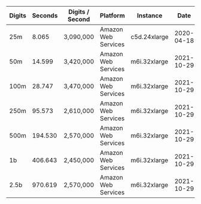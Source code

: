 | Digits | Seconds | Digits / Second | Platform | Instance | Date | Files |
| ------ | ------- | --------------- | -------- | -------- | ---- | ----- |
| 25m | 8.065 | 3,090,000 | Amazon Web Services | c5d.24xlarge | 2020-04-18 | [cfg](../Amazon%20Web%20Services/c5d.24xlarge/Euler-Mascheroni%20Constant%20%5Bbrent-original%5D/Euler%27s%20Constant%20-%2020200418-180847.cfg) [out](../Amazon%20Web%20Services/c5d.24xlarge/Euler-Mascheroni%20Constant%20%5Bbrent-original%5D/Euler%27s%20Constant%20-%2020200418-180847.out) [txt](../Amazon%20Web%20Services/c5d.24xlarge/Euler-Mascheroni%20Constant%20%5Bbrent-original%5D/Euler%27s%20Constant%20-%2020200418-180847.txt) |
| 50m | 14.599 | 3,420,000 | Amazon Web Services | m6i.32xlarge | 2021-10-29 | [cfg](../Amazon%20Web%20Services/m6i.32xlarge/Euler-Mascheroni%20Constant%20%5Bbrent-original%5D/Euler%27s%20Constant%20-%2020211029-165457.cfg) [out](../Amazon%20Web%20Services/m6i.32xlarge/Euler-Mascheroni%20Constant%20%5Bbrent-original%5D/Euler%27s%20Constant%20-%2020211029-165457.out) [txt](../Amazon%20Web%20Services/m6i.32xlarge/Euler-Mascheroni%20Constant%20%5Bbrent-original%5D/Euler%27s%20Constant%20-%2020211029-165457.txt) |
| 100m | 28.747 | 3,470,000 | Amazon Web Services | m6i.32xlarge | 2021-10-29 | [cfg](../Amazon%20Web%20Services/m6i.32xlarge/Euler-Mascheroni%20Constant%20%5Bbrent-original%5D/Euler%27s%20Constant%20-%2020211029-165527.cfg) [out](../Amazon%20Web%20Services/m6i.32xlarge/Euler-Mascheroni%20Constant%20%5Bbrent-original%5D/Euler%27s%20Constant%20-%2020211029-165527.out) [txt](../Amazon%20Web%20Services/m6i.32xlarge/Euler-Mascheroni%20Constant%20%5Bbrent-original%5D/Euler%27s%20Constant%20-%2020211029-165527.txt) |
| 250m | 95.573 | 2,610,000 | Amazon Web Services | m6i.32xlarge | 2021-10-29 | [cfg](../Amazon%20Web%20Services/m6i.32xlarge/Euler-Mascheroni%20Constant%20%5Bbrent-original%5D/Euler%27s%20Constant%20-%2020211029-165705.cfg) [out](../Amazon%20Web%20Services/m6i.32xlarge/Euler-Mascheroni%20Constant%20%5Bbrent-original%5D/Euler%27s%20Constant%20-%2020211029-165705.out) [txt](../Amazon%20Web%20Services/m6i.32xlarge/Euler-Mascheroni%20Constant%20%5Bbrent-original%5D/Euler%27s%20Constant%20-%2020211029-165705.txt) |
| 500m | 194.530 | 2,570,000 | Amazon Web Services | m6i.32xlarge | 2021-10-29 | [cfg](../Amazon%20Web%20Services/m6i.32xlarge/Euler-Mascheroni%20Constant%20%5Bbrent-original%5D/Euler%27s%20Constant%20-%2020211029-182719.cfg) [out](../Amazon%20Web%20Services/m6i.32xlarge/Euler-Mascheroni%20Constant%20%5Bbrent-original%5D/Euler%27s%20Constant%20-%2020211029-182719.out) [txt](../Amazon%20Web%20Services/m6i.32xlarge/Euler-Mascheroni%20Constant%20%5Bbrent-original%5D/Euler%27s%20Constant%20-%2020211029-182719.txt) |
| 1b | 406.643 | 2,450,000 | Amazon Web Services | m6i.32xlarge | 2021-10-29 | [cfg](../Amazon%20Web%20Services/m6i.32xlarge/Euler-Mascheroni%20Constant%20%5Bbrent-original%5D/Euler%27s%20Constant%20-%2020211029-183410.cfg) [out](../Amazon%20Web%20Services/m6i.32xlarge/Euler-Mascheroni%20Constant%20%5Bbrent-original%5D/Euler%27s%20Constant%20-%2020211029-183410.out) [txt](../Amazon%20Web%20Services/m6i.32xlarge/Euler-Mascheroni%20Constant%20%5Bbrent-original%5D/Euler%27s%20Constant%20-%2020211029-183410.txt) |
| 2.5b | 970.619 | 2,570,000 | Amazon Web Services | m6i.32xlarge | 2021-10-29 | [cfg](../Amazon%20Web%20Services/m6i.32xlarge/Euler-Mascheroni%20Constant%20%5Bbrent-original%5D/Euler%27s%20Constant%20-%2020211029-224110.cfg) [out](../Amazon%20Web%20Services/m6i.32xlarge/Euler-Mascheroni%20Constant%20%5Bbrent-original%5D/Euler%27s%20Constant%20-%2020211029-224110.out) [txt](../Amazon%20Web%20Services/m6i.32xlarge/Euler-Mascheroni%20Constant%20%5Bbrent-original%5D/Euler%27s%20Constant%20-%2020211029-224110.txt) |
